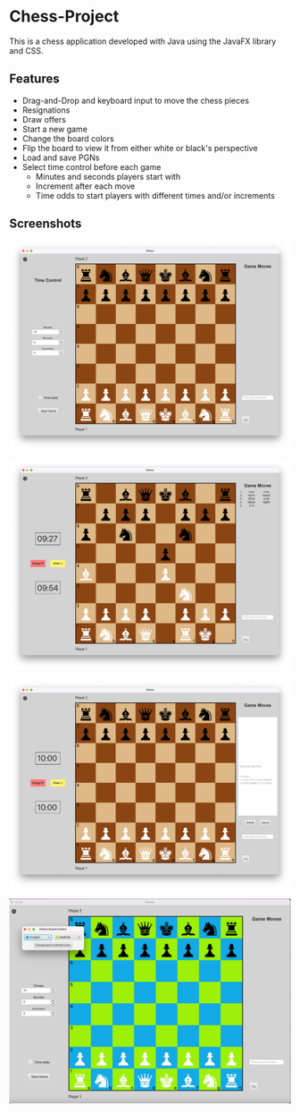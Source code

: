 # Chess-Project
This is a chess application developed with Java using the
JavaFX library and CSS.


## Features
* Drag-and-Drop and keyboard input to move the chess pieces
* Resignations
* Draw offers
* Start a new game
* Change the board colors
* Flip the board to view it from either white or black's perspective
* Load and save PGNs
* Select time control before each game
	* Minutes and seconds players start with
	* Increment after each move
	* Time odds to start players with different times and/or increments


## Screenshots
![Alt text](/screenshots/StartingScreen.png?raw=true "Starting Screen")


![Alt text](/screenshots/GameInProgress.png?raw=true "Game in Progress")


![Alt text](/screenshots/LoadPGN.png?raw=true "Load a PGN")


![Alt text](/screenshots/Colors.png?raw=true "Changing Board Colors")
